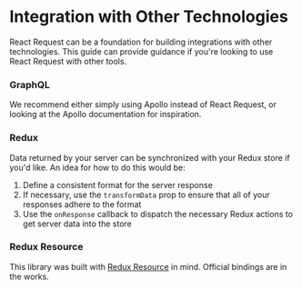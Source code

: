 # Integration with Other Technologies

React Request can be a foundation for building integrations with other technologies. This
guide can provide guidance if you're looking to use React Request with other tools.

### GraphQL

We recommend either simply using Apollo instead of React Request, or looking at the Apollo
documentation for inspiration.

### Redux

Data returned by your server can be synchronized with your Redux store if you'd like. An
idea for how to do this would be:

1. Define a consistent format for the server response
2. If necessary, use the `transformData` prop to ensure that all of your responses
   adhere to the format
3. Use the `onResponse` callback to dispatch the necessary Redux actions to get
   server data into the store

### Redux Resource

This library was built with [Redux Resource](https://redux-resource.js.org) in mind.
Official bindings are in the works.
